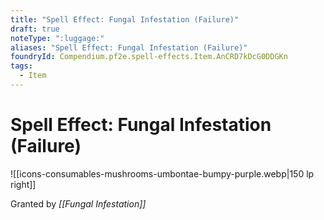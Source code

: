 ```yaml
---
title: "Spell Effect: Fungal Infestation (Failure)"
draft: true
noteType: ":luggage:"
aliases: "Spell Effect: Fungal Infestation (Failure)"
foundryId: Compendium.pf2e.spell-effects.Item.AnCRD7kDcG0DDGKn
tags:
  - Item
---
```


# Spell Effect: Fungal Infestation (Failure)
![[icons-consumables-mushrooms-umbontae-bumpy-purple.webp|150 lp right]]

Granted by _[[Fungal Infestation]]_
